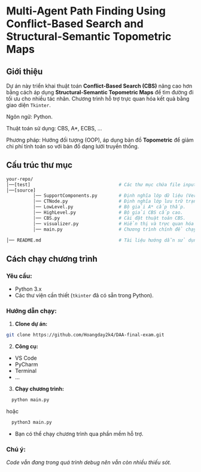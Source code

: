 # Multi-Agent Path Finding Using Conflict-Based Search and Structural-Semantic Topometric Maps

## Giới thiệu
Dự án này triển khai thuật toán **Conflict-Based Search (CBS)** nâng cao hơn bằng cách áp dụng **Structural-Semantic Topometric Maps** để tìm đường đi tối ưu cho nhiều tác nhân. Chương trình hỗ trợ trực quan hóa kết quả bằng giao diện `Tkinter`.

Ngôn ngữ: Python.

Thuật toán sử dụng: CBS, A*, ECBS, ...

Phương pháp: Hướng đối tượng (OOP), áp dụng bản đồ **Topometric** để giảm chi phí tính toán so với bản đồ dạng lưới truyền thống.

## Cấu trúc thư mục
```bash
your-repo/
│──[test]                                 # Các thư mục chứa file input.
│──[source]
          │── SupportComponents.py        # Định nghĩa lớp dữ liệu (Vertex, Path, Agent, Constraint).
          │── CTNode.py                   # Định nghĩa lớp lưu trữ trạng thái tìm kiếm trong cây CBS.
          │── LowLevel.py                 # Bộ giải A* cấp thấp.
          │── HighLevel.py                # Bộ giải CBS cấp cao.
          │── CBS.py                      # Cài đặt thuật toán CBS.
          │── visualizer.py               # Hiển thị và trực quan hóa đường đi.
          │── main.py                     # Chương trình chính để chạy CBS.

│── README.md                             # Tài liệu hướng dẫn sử dụng.
```

## Cách chạy chương trình
### Yêu cầu:
- Python 3.x
- Các thư viện cần thiết (`tkinter` đã có sẵn trong Python).

### Hướng dẫn chạy:
1. **Clone dự án:**
  ```bash
  git clone https://github.com/Hoangday2k4/DAA-final-exam.git
```

2. **Công cụ:**
- VS Code
- PyCharm
- Terminal
- ...

3. **Chạy chương trình:**
```bash
  python main.py
```
hoặc
```bash
  python3 main.py
```
- Bạn có thể chạy chương trình qua phần mềm hỗ trợ.

### Chú ý:
_Code vẫn đang trong quá trình debug nên vẫn còn nhiều thiếu sót._
